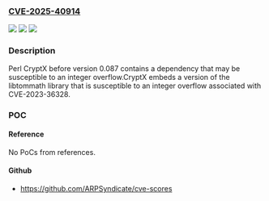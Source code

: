 ### [CVE-2025-40914](https://cve.mitre.org/cgi-bin/cvename.cgi?name=CVE-2025-40914)
![](https://img.shields.io/static/v1?label=Product&message=CryptX&color=blue)
![](https://img.shields.io/static/v1?label=Version&message=0.002%20&color=brightgreen)
![](https://img.shields.io/static/v1?label=Vulnerability&message=CWE-1395%20Dependency%20on%20Vulnerable%20Third-Party%20Component&color=brightgreen)

### Description

Perl CryptX before version 0.087 contains a dependency that may be susceptible to an integer overflow.CryptX embeds a version of the libtommath library that is susceptible to an integer overflow associated with CVE-2023-36328.

### POC

#### Reference
No PoCs from references.

#### Github
- https://github.com/ARPSyndicate/cve-scores

